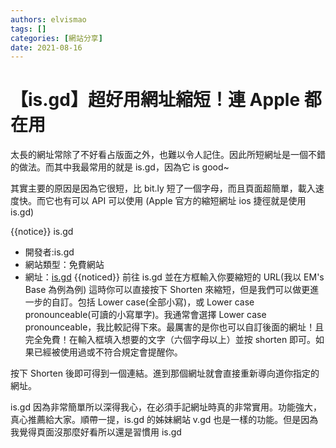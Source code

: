 ```yaml
---
authors: elvismao
tags: []
categories: [網站分享]
date: 2021-08-16
---
```


# 【is.gd】超好用網址縮短！連 Apple 都在用

太長的網址常除了不好看占版面之外，也難以令人記住。因此所短網址是一個不錯的做法。而其中我最常用的就是 is.gd，因為它 is good~

其實主要的原因是因為它很短，比 bit.ly 短了一個字母，而且頁面超簡單，載入速度快。而它也有可以 API 可以使用 (Apple 官方的縮短網址 ios 捷徑就是使用 is.gd)

{{notice}}
is.gd

- 開發者:is.gd
- 網站類型：免費網站
- 網址：[is.gd](https://is.gd/)
  {{noticed}}
  前往 is.gd 並在方框輸入你要縮短的 URL(我以 EM's Base 為例為例)
  這時你可以直接按下 Shorten 來縮短，但是我們可以做更進一步的自訂。包括 Lower case(全部小寫)，或 Lower case pronounceable(可讀的小寫單字)。我通常會選擇 Lower case pronounceable，我比較記得下來。最厲害的是你也可以自訂後面的網址！且完全免費！在輸入框填入想要的文字（六個字母以上）並按 shorten 即可。如果已經被使用過或不符合規定會提醒你。

按下 Shorten 後即可得到一個連結。進到那個網址就會直接重新導向道你指定的網址。

is.gd 因為非常簡單所以深得我心，在必須手記網址時真的非常實用。功能強大，真心推薦給大家。順帶一提，is.gd 的姊妹網站 v.gd 也是一樣的功能。但是因為我覺得頁面沒那麼好看所以還是習慣用 is.gd
